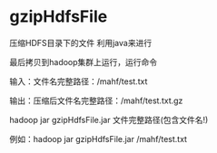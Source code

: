 # gzipHdfsFile

压缩HDFS目录下的文件
利用java来进行

最后拷贝到hadoop集群上运行，运行命令

输入：文件名完整路径：/mahf/test.txt

输出：压缩后文件名完整路径：/mahf/test.txt.gz

hadoop jar gzipHdfsFile.jar 文件完整路径(包含文件名!)

例如：hadoop jar gzipHdfsFile.jar /mahf/test.txt
